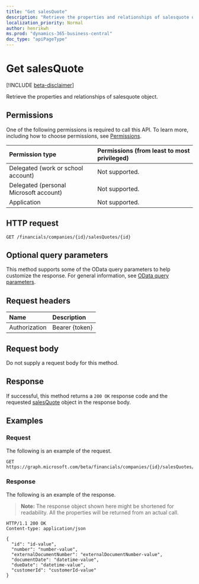 ```yaml
---
title: "Get salesQuote"
description: "Retrieve the properties and relationships of salesquote object."
localization_priority: Normal
author: henrikwh
ms.prod: "dynamics-365-business-central"
doc_type: "apiPageType"
---
```


# Get salesQuote

[!INCLUDE [beta-disclaimer](../../includes/beta-disclaimer.md)]

Retrieve the properties and relationships of salesquote object.

## Permissions

One of the following permissions is required to call this API. To learn more, including how to choose permissions, see [Permissions](/graph/permissions-reference).

| Permission type                        | Permissions (from least to most privileged) |
|:---------------------------------------|:--------------------------------------------|
| Delegated (work or school account)     | Not supported. |
| Delegated (personal Microsoft account) | Not supported. |
| Application                            | Not supported. |

## HTTP request

<!-- { "blockType": "ignored" } -->

```http
GET /financials/companies/{id}/salesQuotes/{id}
```

## Optional query parameters

This method supports some of the OData query parameters to help customize the response. For general information, see [OData query parameters](/graph/query-parameters).

## Request headers

| Name      |Description|
|:----------|:----------|
| Authorization | Bearer {token} |

## Request body

Do not supply a request body for this method.

## Response

If successful, this method returns a `200 OK` response code and the requested [salesQuote](../resources/dynamics-salesquote.md) object in the response body.

## Examples

### Request

The following is an example of the request.
<!-- {
  "blockType": "request",
  "name": "get_salesquote"
}-->

```http
GET https://graph.microsoft.com/beta/financials/companies/{id}/salesQuotes/{id}
```

### Response

The following is an example of the response.

> **Note:** The response object shown here might be shortened for readability. All the properties will be returned from an actual call.

<!-- {
  "blockType": "response",
  "truncated": true,
  "@odata.type": "microsoft.graph.salesQuote"
} -->

```http
HTTP/1.1 200 OK
Content-type: application/json

{
  "id": "id-value",
  "number": "number-value",
  "externalDocumentNumber": "externalDocumentNumber-value",
  "documentDate": "datetime-value",
  "dueDate": "datetime-value",
  "customerId": "customerId-value"
}
```

<!-- uuid: 16cd6b66-4b1a-43a1-adaf-3a886856ed98
2019-02-04 14:57:30 UTC -->
<!-- {
  "type": "#page.annotation",
  "description": "Get salesQuote",
  "keywords": "",
  "section": "documentation",
  "tocPath": ""
}-->